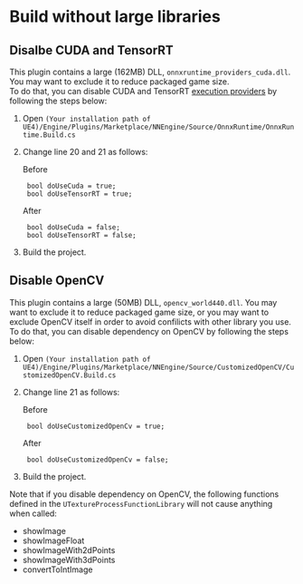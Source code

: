 # Build without large libraries

## Disalbe CUDA and TensorRT

This plugin contains a large (162MB) DLL, `onnxruntime_providers_cuda.dll`. You may want to exclude it to reduce packaged game size.  
To do that, you can disable CUDA and TensorRT [execution providers](https://onnxruntime.ai/docs/execution-providers/) by following the steps below:

1. Open `(Your installation path of UE4)/Engine/Plugins/Marketplace/NNEngine/Source/OnnxRuntime/OnnxRuntime.Build.cs`
2. Change line 20 and 21 as follows:

    Before

  		bool doUseCuda = true;
  		bool doUseTensorRT = true;

    After

  		bool doUseCuda = false;
  		bool doUseTensorRT = false;

3. Build the project.

## Disable OpenCV

This plugin contains a large (50MB) DLL, `opencv_world440.dll`. You may want to exclude it to reduce packaged game size, or you may want to exclude OpenCV itself in order to avoid confilicts with other library you use.  
To do that, you can disable dependency on OpenCV by following the steps below:

1. Open `(Your installation path of UE4)/Engine/Plugins/Marketplace/NNEngine/Source/CustomizedOpenCV/CustomizedOpenCV.Build.cs`
2. Change line 21 as follows:

    Before

        bool doUseCustomizedOpenCv = true;

    After

        bool doUseCustomizedOpenCv = false;

3. Build the project.

Note that if you disable dependency on OpenCV, the following functions defined in the `UTextureProcessFunctionLibrary` will not cause anything when called:

- showImage
- showImageFloat
- showImageWith2dPoints
- showImageWith3dPoints
- convertToIntImage